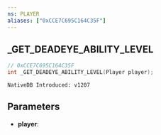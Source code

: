 ```yaml
---
ns: PLAYER
aliases: ["0xCCE7C695C164C35F"]
---
```

## _GET_DEADEYE_ABILITY_LEVEL

```c
// 0xCCE7C695C164C35F
int _GET_DEADEYE_ABILITY_LEVEL(Player player);
```

```
NativeDB Introduced: v1207
```

## Parameters
* **player**:
